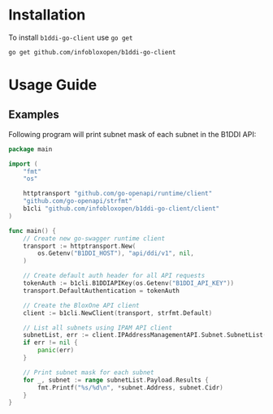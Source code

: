 # Installation

To install `b1ddi-go-client` use `go get` 

```bash
go get github.com/infobloxopen/b1ddi-go-client
```

# Usage Guide

## Examples

Following program will print subnet mask of each subnet in the B1DDI API:
```go
package main

import (
	"fmt"
	"os"

	httptransport "github.com/go-openapi/runtime/client"
	"github.com/go-openapi/strfmt"
	b1cli "github.com/infobloxopen/b1ddi-go-client/client"
)

func main() {
	// Create new go-swagger runtime client
	transport := httptransport.New(
		os.Getenv("B1DDI_HOST"), "api/ddi/v1", nil,
	)

	// Create default auth header for all API requests
	tokenAuth := b1cli.B1DDIAPIKey(os.Getenv("B1DDI_API_KEY"))
	transport.DefaultAuthentication = tokenAuth

	// Create the BloxOne API client
	client := b1cli.NewClient(transport, strfmt.Default)

	// List all subnets using IPAM API client
	subnetList, err := client.IPAddressManagementAPI.Subnet.SubnetList(nil, nil)
	if err != nil {
		panic(err)
	}

	// Print subnet mask for each subnet
	for _, subnet := range subnetList.Payload.Results {
		fmt.Printf("%s/%d\n", *subnet.Address, subnet.Cidr)
	}
}
```
